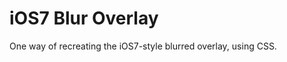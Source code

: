 iOS7 Blur Overlay
=================

One way of recreating the iOS7-style blurred overlay, using CSS.
